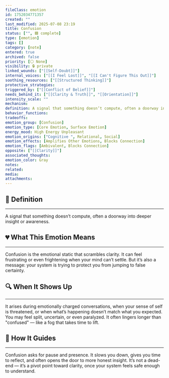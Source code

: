 ```yaml
---
fileClass: emotion
id: 1752034771357
created: ""
last_modified: 2025-07-08 23:19
title: Confusion
status: ["", 🟩 complete]
type: [emotion]
tags: []
category: [note]
entered: true
archived: false
priority: [⚪ None]
visibility: 🔒 private
linked_wounds: ["[[Self-Doubt]]"]
internal_voices: ["[[I Feel Lost]]", "[[I Can't Figure This Out]]"]
soothing_resources: ["[[Structured Thinking]]"]
protective_strategies: 
triggered_by: ["[[Conflict of Belief]]"]
needs_behind_it: ["[[Clarity & Truth]]", "[[Orientation]]"]
intensity_scale: ""
mechanism: 
definition: A signal that something doesn’t compute, often a doorway into deeper insight or awareness.
behavior_functions: 
tradeoffs: 
emotion_group: [Confusion]
emotion_type: [Core Emotion, Surface Emotion]
energy_mood: High Energy Unpleasant
emotion_origins: ["Cognitive ", Relational, Social]
emotion_effects: [Amplifies Other Emotions, Blocks Connection]
emotion_flags: [Ambivalent, Blocks Connection]
opposite: ["[[Clarity]]"]
associated_thoughts: 
emotion_color: Gray
notes: 
related: 
media: 
attachments: 
---
```


## 🧾 Definition
---
A signal that something doesn’t compute, often a doorway into deeper insight or awareness.

## 💔 What This Emotion Means
---
Confusion is the emotional static that scrambles clarity.
It can feel frustrating or even frightening when your mind can’t settle.
But it’s also a message: your system is trying to protect you from jumping to false certainty.

## 🔍 When It Shows Up
---
It arises during emotionally charged conversations, when your sense of self is threatened, or when what’s happening doesn’t match what you expected.
You may feel split, uncertain, or even paralyzed.
It often lingers longer than "confused" — like a fog that takes time to lift.

## 🧭 How It Guides
---
Confusion asks for pause and presence.
It slows you down, gives you time to reflect, and often opens the door to more honest insight.
It’s not a dead-end — it’s a pivot point toward clarity, once your system feels safe enough to understand.
